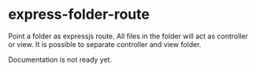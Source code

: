 # express-folder-route

Point a folder as expressjs route. All files in the folder will act as controller or view. It is possible to separate controller and view folder.

Documentation is not ready yet.